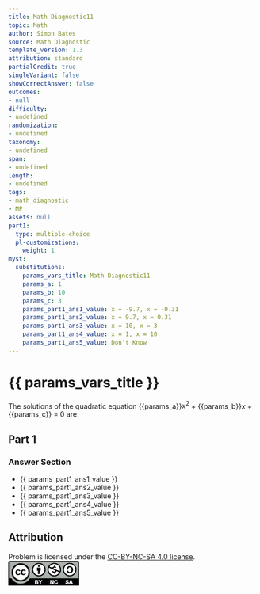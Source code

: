 ```yaml
---
title: Math Diagnostic11
topic: Math
author: Simon Bates
source: Math Diagnostic
template_version: 1.3
attribution: standard
partialCredit: true
singleVariant: false
showCorrectAnswer: false
outcomes:
- null
difficulty:
- undefined
randomization:
- undefined
taxonomy:
- undefined
span:
- undefined
length:
- undefined
tags:
- math_diagnostic
- MP
assets: null
part1:
  type: multiple-choice
  pl-customizations:
    weight: 1
myst:
  substitutions:
    params_vars_title: Math Diagnostic11
    params_a: 1
    params_b: 10
    params_c: 3
    params_part1_ans1_value: x = -9.7, x = -0.31
    params_part1_ans2_value: x = 9.7, x = 0.31
    params_part1_ans3_value: x = 10, x = 3
    params_part1_ans4_value: x = 1, x = 10
    params_part1_ans5_value: Don't Know
---
```

# {{ params_vars_title }}
The solutions of the quadratic equation {{params_a}}$x^2$ + {{params_b}}$x$ + {{params_c}} = 0 are:

## Part 1

### Answer Section

- {{ params_part1_ans1_value }}
- {{ params_part1_ans2_value }}
- {{ params_part1_ans3_value }}
- {{ params_part1_ans4_value }}
- {{ params_part1_ans5_value }}

## Attribution

Problem is licensed under the [CC-BY-NC-SA 4.0 license](https://creativecommons.org/licenses/by-nc-sa/4.0/).<br> ![The Creative Commons 4.0 license requiring attribution-BY, non-commercial-NC, and share-alike-SA license.](https://raw.githubusercontent.com/firasm/bits/master/by-nc-sa.png)